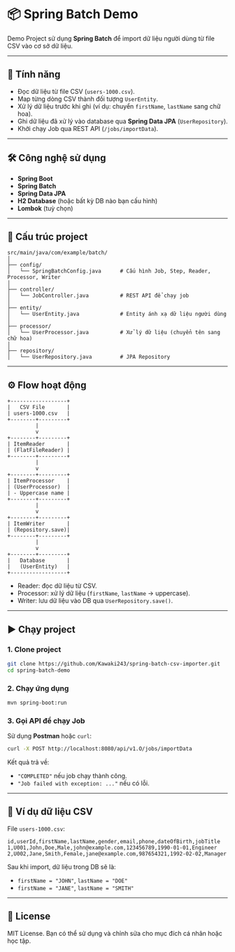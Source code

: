 # 📦 Spring Batch Demo

Demo Project sử dụng **Spring Batch** để import dữ liệu người dùng từ file CSV vào cơ sở dữ liệu.

---

## 🚀 Tính năng
- Đọc dữ liệu từ file CSV (`users-1000.csv`).
- Map từng dòng CSV thành đối tượng `UserEntity`.
- Xử lý dữ liệu trước khi ghi (ví dụ: chuyển `firstName`, `lastName` sang chữ hoa).
- Ghi dữ liệu đã xử lý vào database qua **Spring Data JPA** (`UserRepository`).
- Khởi chạy Job qua REST API (`/jobs/importData`).

---

## 🛠️ Công nghệ sử dụng
- **Spring Boot**
- **Spring Batch**
- **Spring Data JPA**
- **H2 Database** (hoặc bất kỳ DB nào bạn cấu hình)
- **Lombok** (tuỳ chọn)

---

## 📂 Cấu trúc project

```
src/main/java/com/example/batch/
│
├── config/
│   └── SpringBatchConfig.java      # Cấu hình Job, Step, Reader, Processor, Writer
│
├── controller/
│   └── JobController.java          # REST API để chạy job
│
├── entity/
│   └── UserEntity.java             # Entity ánh xạ dữ liệu người dùng
│
├── processor/
│   └── UserProcessor.java          # Xử lý dữ liệu (chuyển tên sang chữ hoa)
│
├── repository/
│   └── UserRepository.java         # JPA Repository
```
---

## ⚙️ Flow hoạt động

```text
+------------------+
|   CSV File       |
| users-1000.csv   |
+--------+---------+
         |
         v
+--------+---------+
| ItemReader       |
| (FlatFileReader) |
+--------+---------+
         |
         v
+--------+---------+
| ItemProcessor    |
| (UserProcessor)  |
| - Uppercase name |
+--------+---------+
         |
         v
+--------+---------+
| ItemWriter       |
| (Repository.save)|
+--------+---------+
         |
         v
+--------+---------+
|   Database       |
|   (UserEntity)   |
+------------------+
```

- Reader: đọc dữ liệu từ CSV.  
- Processor: xử lý dữ liệu (`firstName`, `lastName` → uppercase).  
- Writer: lưu dữ liệu vào DB qua `UserRepository.save()`.  

---

## ▶️ Chạy project

### 1. Clone project
```bash
git clone https://github.com/Kawaki243/spring-batch-csv-importer.git
cd spring-batch-demo
```

### 2. Chạy ứng dụng
```bash
mvn spring-boot:run
```

### 3. Gọi API để chạy Job
Sử dụng **Postman** hoặc `curl`:

```bash
curl -X POST http://localhost:8080/api/v1.O/jobs/importData
```

Kết quả trả về:  
- `"COMPLETED"` nếu job chạy thành công.  
- `"Job failed with exception: ..."` nếu có lỗi.  

---

## 📝 Ví dụ dữ liệu CSV

File `users-1000.csv`:

```csv
id,userId,firstName,lastName,gender,email,phone,dateOfBirth,jobTitle
1,U001,John,Doe,Male,john@example.com,123456789,1990-01-01,Engineer
2,U002,Jane,Smith,Female,jane@example.com,987654321,1992-02-02,Manager
```

Sau khi import, dữ liệu trong DB sẽ là:
- `firstName = "JOHN"`, `lastName = "DOE"`
- `firstName = "JANE"`, `lastName = "SMITH"`

---

## 📜 License
MIT License. Bạn có thể sử dụng và chỉnh sửa cho mục đích cá nhân hoặc học tập.
